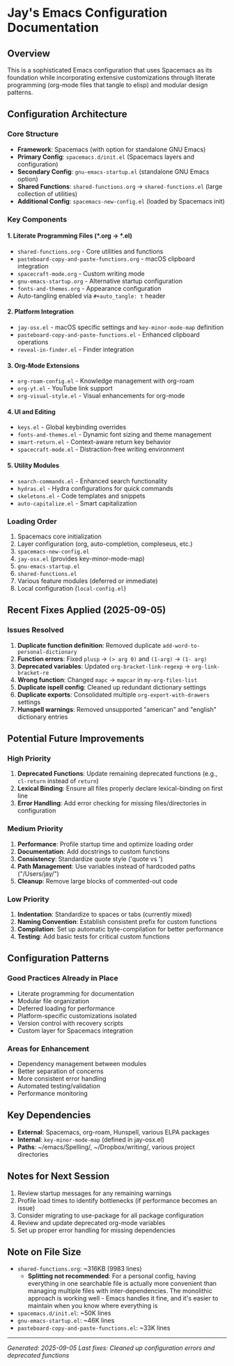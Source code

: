 # Jay's Emacs Configuration Documentation

## Overview
This is a sophisticated Emacs configuration that uses Spacemacs as its foundation while incorporating extensive customizations through literate programming (org-mode files that tangle to elisp) and modular design patterns.

## Configuration Architecture

### Core Structure
- **Framework**: Spacemacs (with option for standalone GNU Emacs)
- **Primary Config**: `spacemacs.d/init.el` (Spacemacs layers and configuration)
- **Secondary Config**: `gnu-emacs-startup.el` (standalone GNU Emacs option)
- **Shared Functions**: `shared-functions.org` → `shared-functions.el` (large collection of utilities)
- **Additional Config**: `spacemacs-new-config.el` (loaded by Spacemacs init)

### Key Components

#### 1. Literate Programming Files (*.org → *.el)
- `shared-functions.org` - Core utilities and functions
- `pasteboard-copy-and-paste-functions.org` - macOS clipboard integration
- `spacecraft-mode.org` - Custom writing mode
- `gnu-emacs-startup.org` - Alternative startup configuration
- `fonts-and-themes.org` - Appearance configuration
- Auto-tangling enabled via `#+auto_tangle: t` header

#### 2. Platform Integration
- `jay-osx.el` - macOS specific settings and `key-minor-mode-map` definition
- `pasteboard-copy-and-paste-functions.el` - Enhanced clipboard operations
- `reveal-in-finder.el` - Finder integration

#### 3. Org-Mode Extensions
- `org-roam-config.el` - Knowledge management with org-roam
- `org-yt.el` - YouTube link support
- `org-visual-style.el` - Visual enhancements for org-mode

#### 4. UI and Editing
- `keys.el` - Global keybinding overrides
- `fonts-and-themes.el` - Dynamic font sizing and theme management
- `smart-return.el` - Context-aware return key behavior
- `spacecraft-mode.el` - Distraction-free writing environment

#### 5. Utility Modules
- `search-commands.el` - Enhanced search functionality
- `hydras.el` - Hydra configurations for quick commands
- `skeletons.el` - Code templates and snippets
- `auto-capitalize.el` - Smart capitalization

### Loading Order
1. Spacemacs core initialization
2. Layer configuration (org, auto-completion, compleseus, etc.)
3. `spacemacs-new-config.el`
4. `jay-osx.el` (provides key-minor-mode-map)
5. `gnu-emacs-startup.el`
6. `shared-functions.el`
7. Various feature modules (deferred or immediate)
8. Local configuration (`local-config.el`)

## Recent Fixes Applied (2025-09-05)

### Issues Resolved
1. **Duplicate function definition**: Removed duplicate `add-word-to-personal-dictionary`
2. **Function errors**: Fixed `plusp` → `(> arg 0)` and `(1-arg)` → `(1- arg)`
3. **Deprecated variables**: Updated `org-bracket-link-regexp` → `org-link-bracket-re`
4. **Wrong function**: Changed `mapc` → `mapcar` in `my-org-files-list`
5. **Duplicate ispell config**: Cleaned up redundant dictionary settings
6. **Duplicate exports**: Consolidated multiple `org-export-with-drawers` settings
7. **Hunspell warnings**: Removed unsupported "american" and "english" dictionary entries

## Potential Future Improvements

### High Priority
1. **Deprecated Functions**: Update remaining deprecated functions (e.g., `cl-return` instead of `return`)
2. **Lexical Binding**: Ensure all files properly declare lexical-binding on first line
3. **Error Handling**: Add error checking for missing files/directories in configuration

### Medium Priority
1. **Performance**: Profile startup time and optimize loading order
2. **Documentation**: Add docstrings to custom functions
3. **Consistency**: Standardize quote style ('quote vs ')
4. **Path Management**: Use variables instead of hardcoded paths ("/Users/jay/")
5. **Cleanup**: Remove large blocks of commented-out code

### Low Priority
1. **Indentation**: Standardize to spaces or tabs (currently mixed)
2. **Naming Convention**: Establish consistent prefix for custom functions
3. **Compilation**: Set up automatic byte-compilation for better performance
4. **Testing**: Add basic tests for critical custom functions

## Configuration Patterns

### Good Practices Already in Place
- Literate programming for documentation
- Modular file organization
- Deferred loading for performance
- Platform-specific customizations isolated
- Version control with recovery scripts
- Custom layer for Spacemacs integration

### Areas for Enhancement
- Dependency management between modules
- Better separation of concerns
- More consistent error handling
- Automated testing/validation
- Performance monitoring

## Key Dependencies
- **External**: Spacemacs, org-roam, Hunspell, various ELPA packages
- **Internal**: `key-minor-mode-map` (defined in jay-osx.el)
- **Paths**: ~/emacs/Spelling/, ~/Dropbox/writing/, various project directories

## Notes for Next Session
1. Review startup messages for any remaining warnings
2. Profile load times to identify bottlenecks (if performance becomes an issue)
3. Consider migrating to use-package for all package configuration
4. Review and update deprecated org-mode variables
5. Set up proper error handling for missing dependencies

## Note on File Size
- `shared-functions.org`: ~316KB (9983 lines) 
  - **Splitting not recommended**: For a personal config, having everything in one searchable file is actually more convenient than managing multiple files with inter-dependencies. The monolithic approach is working well - Emacs handles it fine, and it's easier to maintain when you know where everything is
- `spacemacs.d/init.el`: ~50K lines
- `gnu-emacs-startup.el`: ~46K lines  
- `pasteboard-copy-and-paste-functions.el`: ~33K lines

---
*Generated: 2025-09-05*
*Last fixes: Cleaned up configuration errors and deprecated functions*
